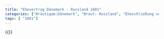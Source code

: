 ```yaml
---
title: "Ehevertrag Dänemark - Russland 1601"
categories: ["Bräutigam:Dänemark", "Braut: Russland", "Eheschließung vollzogen?:Nein", "verschiedenkonfessionelle Ehe?:Ja", "Dynastie Bräutigam:Oldenburg (Dänemark)", "Akteur Bräutigam:Oldenburg (Dänemark)", "Akteur Braut:Savoyen", "Textbezug?:nein", "Ständisch?:nein", "Ratifikation?:nein", "Sonstiges?:nein", "Bräutigam:Dänemark", "Braut: Russland"]
tags: [ "1601"]
---
```

<!--more-->
{{<v22>}}